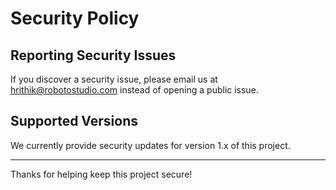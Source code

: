 # Security Policy

## Reporting Security Issues

If you discover a security issue, please email us at hrithik@robotostudio.com instead of opening a public issue.

## Supported Versions

We currently provide security updates for version 1.x of this project.

---

Thanks for helping keep this project secure! 